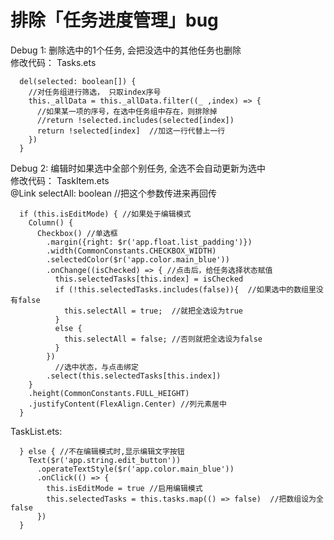 # 排除「任务进度管理」bug  
Debug 1: 删除选中的1个任务, 会把没选中的其他任务也删除  
修改代码： 
Tasks.ets  
        
      del(selected: boolean[]) {  
        //对任务组进行筛选， 只取index序号  
        this._allData = this._allData.filter((_ ,index) => {  
          //如果某一项的序号，在选中任务组中存在，则排除掉  
          //return !selected.includes(selected[index])  
          return !selected[index]  //加这一行代替上一行  
        })  
      }  

Debug 2: 编辑时如果选中全部个别任务, 全选不会自动更新为选中  
修改代码： 
TaskItem.ets  
      @Link selectAll: boolean  //把这个参数传进来再回传  
  
      if (this.isEditMode) { //如果处于编辑模式  
        Column() {  
          Checkbox() //单选框  
            .margin({right: $r('app.float.list_padding')})  
            .width(CommonConstants.CHECKBOX_WIDTH)  
            .selectedColor($r('app.color.main_blue'))  
            .onChange((isChecked) => { //点击后，给任务选择状态赋值  
              this.selectedTasks[this.index] = isChecked  
              if (!this.selectedTasks.includes(false)){  //如果选中的数组里没有false  
                this.selectAll = true;  //就把全选设为true      
              }  
              else {  
                this.selectAll = false; //否则就把全选设为false              
              }  
            })  
              //选中状态，与点击绑定  
            .select(this.selectedTasks[this.index])  
        }  
        .height(CommonConstants.FULL_HEIGHT)  
        .justifyContent(FlexAlign.Center) //列元素居中  
      }  
      
TaskList.ets:  
        
      } else { //不在编辑模式时,显示编辑文字按钮  
        Text($r('app.string.edit_button'))  
          .operateTextStyle($r('app.color.main_blue'))  
          .onClick(() => {  
            this.isEditMode = true //启用编辑模式  
            this.selectedTasks = this.tasks.map(() => false)  //把数组设为全false  
          })  
      }  

